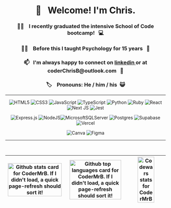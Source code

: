<h1 align= "center"> 👋 &nbsp Welcome! I'm Chris.</h1>

<h3 align="center">
👨‍🎓 &nbsp&nbsp I recently graduated the intensive <strong>School of Code</strong> bootcamp!&nbsp&nbsp 💻  
  </h3>
<h3 align="center">
👨‍🏫 &nbsp&nbsp Before this I taught <strong>Psychology</strong> for 15 years&nbsp&nbsp 🧠 
  </h3>
  <h3 align="center">
📫  &nbsp&nbspI'm always happy to connect on <strong><a href="https://www.linkedin.com/in/coderchrisb/"> linkedin </a></strong> or at  <strong>coderChrisB@outlook.com</strong>&nbsp&nbsp 📧  
  </h3>
  <h3 align="center">
🏷️ &nbsp&nbsp Pronouns: He / him / his &nbsp😺
</h3>
<hr>
<div align='center'>
    
  ![HTML5](https://img.shields.io/badge/html5-%23E34F26.svg?style=Flat&logo=html5&logoColor=white)
  ![CSS3](https://img.shields.io/badge/css3-%231572B6.svg?style=Flat&logo=css3&logoColor=white)
  ![JavaScript](https://img.shields.io/badge/javascript-%23323330.svg?style=Flat&logo=javascript&logoColor=%23F7DF1E)
        ![TypeScript](https://img.shields.io/badge/typescript-%23007ACC.svg?style=Flat&logo=typescript&logoColor=white)
          ![Python](https://img.shields.io/badge/python-3670A0?style=Flat&logo=python&logoColor=ffdd54)
           ![Ruby](https://img.shields.io/badge/ruby-%23CC342D.svg?style=Flat&logo=ruby&logoColor=white)
 ![React](https://img.shields.io/badge/react-%2320232a.svg?style=Flat&logo=react&logoColor=%2361DAFB)
  ![Next JS](https://img.shields.io/badge/Next-black?style=Flat&logo=next.js&logoColor=white)
    ![Jest](https://img.shields.io/badge/-jest-%23C21325?style=Flat&logo=jest&logoColor=white)
 
  ![Express.js](https://img.shields.io/badge/express.js-%23404d59.svg?style=Flat&logo=express&logoColor=%2361DAFB)
  ![NodeJS](https://img.shields.io/badge/node.js-6DA55F?style=Flat&logo=node.js&logoColor=white)![MicrosoftSQLServer](https://img.shields.io/badge/Microsoft%20SQL%20Server-CC2927?style=Flat&logo=microsoft%20sql%20server&logoColor=white)
![Postgres](https://img.shields.io/badge/postgres-%23316192.svg?style=Flat&logo=postgresql&logoColor=white)
![Supabase](https://img.shields.io/badge/Supabase-3ECF8E?style=Flat&logo=supabase&logoColor=white)
   ![Vercel](https://img.shields.io/badge/vercel-%23000000.svg?style=Flat&logo=vercel&logoColor=white)

![Canva](https://img.shields.io/badge/Canva-%2300C4CC.svg?style=Flat&logo=Canva&logoColor=white)
 ![Figma](https://img.shields.io/badge/figma-%23F24E1E.svg?style=Flat&logo=figma&logoColor=white)

</div>
<hr>
<br/>

| <img align ="center" width = "100%" src="https://github-readme-stats-chi-gilt.vercel.app/api?username=CoderMrB&show_icons=true&theme=radical" alt="Github stats card for CoderMrB. If I didn't load, a quick page-refresh should sort it!"/> | <img align= 'center' width = '95%' src="https://github-readme-stats-chi-gilt.vercel.app/api/top-langs/?username=CoderMrB" alt="Github top languages card for CoderMrB. If I didn't load, a quick page-refresh should sort it!"/> | <a href="https://www.codewars.com/users/covchris"><img width="69%" src="https://github.r2v.ch/codewars?user=covchris&top_languages=true&hide_clan=true" alt="Codewars stats for CoderMrB"></a> |
|---|---|---|





